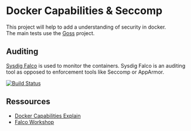 Docker Capabilities & Seccomp
=============================

This project will help to add a understanding of security in docker.   
The main tests use the [Goss](https://github.com/aelsabbahy/goss) project.

Auditing
--------

[Sysdig Falco](https://github.com/draios/falco) is used to monitor the containers.
Sysdig Falco is an auditing tool as opposed to enforcement tools like Seccomp or AppArmor.

[![Build Status](https://travis-ci.org/chussenot/docker-caps.svg?branch=master)](https://travis-ci.org/chussenot/docker-caps)

Ressources
----------

* [Docker Capabilities Explain](https://rhelblog.redhat.com/2016/10/17/secure-your-containers-with-this-one-weird-trick/)
* [Falco Workshop](https://github.com/mstemm/labs/blob/master/security/falco/README.md)
